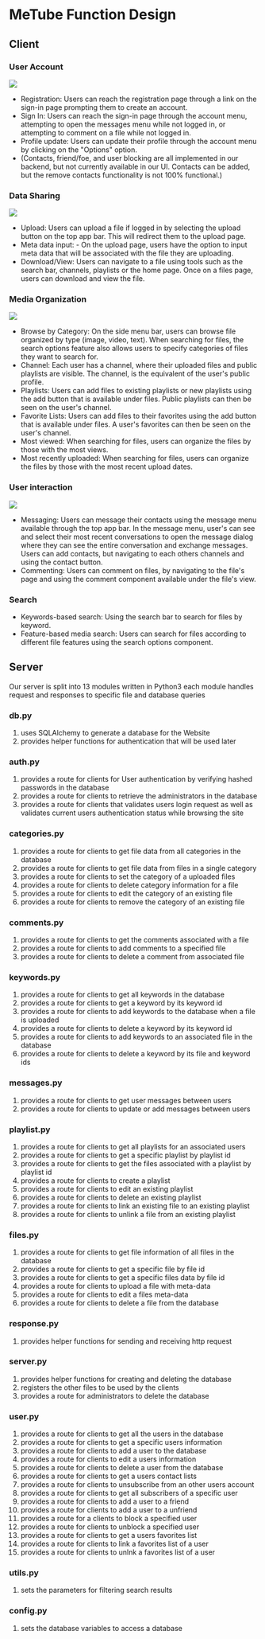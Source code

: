 # MeTube Function Design

## Client

### User Account
![](diagrams/user_account_diagram.png)
- Registration: Users can reach the registration page through a link on the sign-in page prompting them to create an account.
- Sign In: Users can reach the sign-in page through the account menu, attempting to open the messages menu while not logged in, or attempting to comment on a file while not logged in.
-  Profile update: Users can update their profile through the account menu by clicking on the "Options" option.
- (Contacts, friend/foe, and user blocking are all implemented in our backend, but not currently available in our UI. Contacts can be added, but the remove contacts functionality is not 100% functional.)

### Data Sharing
![](diagrams/data_sharing_diagram.png)
- Upload: Users can upload a file if logged in by selecting the upload button on the top app bar. This will redirect them to the upload page.
- Meta data input: - On the upload page, users have the option to input meta data that will be associated with the file they are uploading.
- Download/View: Users can navigate to a file using tools such as the search bar, channels, playlists or the home page. Once on a files page, users can download and view the file.

### Media Organization
![](diagrams/media_organization_diagram.png)
- Browse by Category: On the side menu bar, users can browse file organized by type (image, video, text). When searching for files, the search options feature also allows users to specify categories of files they want to search for.
- Channel: Each user has a channel, where their uploaded files and public playlists are visible. The channel, is the equivalent of the user's public profile.
- Playlists: Users can add files to existing playlists or new playlists using the add button that is available under files. Public playlists can then be seen on the user's channel.
- Favorite Lists: Users can add files to their favorites using the add button that is available under files. A user's favorites can then be seen on the user's channel.
- Most viewed: When searching for files, users can organize the files by those with the most views.
- Most recently uploaded: When searching for files, users can organize the files by those with the most recent upload dates.

### User interaction
![](diagrams/user_interaction_diagram.png)
- Messaging: Users can message their contacts using the message menu available through the top app bar. In the message menu, user's can see and select their most recent conversations to open the message dialog where they can see the entire conversation and exchange messages. Users can add contacts, but navigating to each others channels and using the contact button.
- Commenting: Users can comment on files, by navigating to the file's page and using the comment component available under the file's view.

### Search
- Keywords-based search: Using the search bar to search for files by keyword.
- Feature-based media search: Users can search for files according to different file features using the search options component.

## Server
Our server is split into 13 modules written in Python3
each module handles request and responses to specific file and database
queries

### db.py
1. uses SQLAlchemy to generate a database for the Website
2. provides helper functions for authentication that will be used later

### auth.py
1. provides a route for clients for User authentication by verifying hashed
passwords in the database
2. provides a route for clients to retrieve the administrators in the database
3. provides a route for clients that validates users login request as well as
validates current users authentication status while browsing the site

### categories.py
1. provides a route for clients to get file data from all categories in the
database
2. provides a route for clients to get file data from files in a single category
3. provides a route for clients to set the category of a uploaded files
4. provides a route for clients to delete category information for a file
5. provides a route for clients to edit the category of an existing file
6. provides a route for clients to remove the category of an existing file

### comments.py
1. provides a route for clients to get the comments associated with a file
2. provides a route for clients to add comments to a specified file
3. provides a route for clients to delete a comment from associated file

### keywords.py
1. provides a route for clients to get all keywords in the database
2. provides a route for clients to get a keyword by its keyword id
3. provides a route for clients to add keywords to the database when a file is
uploaded
4. provides a route for clients to delete a keyword by its keyword id
5. provides a route for clients to add keywords to an associated file in the
database
6. provides a route for clients to delete a keyword by its file and keyword ids

### messages.py
1. provides a route for clients to get user messages between users
2. provides a route for clients to update or add messages between
users

### playlist.py
1. provides a route for clients to get all playlists for an associated users
2. provides a route for clients to get a specific playlist by playlist id
3. provides a route for clients to get the files associated with a playlist
by playlist id
4. provides a route for clients to create a playlist
5. provides a route for clients to edit an existing playlist
6. provides a route for clients to delete an existing playlist
7. provides a route for clients to link an existing file to an existing playlist
8. provides a route for clients to unlink a file from an existing playlist

### files.py
1. provides a route for clients to get file information of all files in the
database
2. provides a route for clients to get a specific file by file id
3. provides a route for clients to get a specific files data by file id
4. provides a route for clients to upload a file with meta-data
5. provides a route for clients to edit a files meta-data
6. provides a route for clients to delete a file from the database

### response.py
1. provides helper functions for sending and receiving http request

### server.py
1. provides helper functions for creating and deleting the database
2. registers the other files to be used by the clients
3. provides a route for administrators to delete the database

### user.py
1. provides a route for clients to get all the users in the database
2. provides a route for clients to get a specific users information
3. provides a route for clients to add a user to the database
4. provides a route for clients to edit a users information
5. provides a route for clients to delete a user from the database
6. provides a route for clients to get a users contact lists
7. provides a route for clients to unsubscribe from an other users account
8. provides a route for clients to get all subscribers of a specific user
9. provides a route for clients to add a user to a friend
10. provides a route for clients to add a user to a unfriend
11. provides a route for a clients to block a specified user
12. provides a route for clients to unblock a specified user
13. provides a route for clients to get a users favorites list
14. provides a route for clients to link a favorites list of a user
15. provides a route for clients to unlnk a favorites list of a user

### utils.py
1. sets the parameters for filtering search results

### config.py
1. sets the database variables to access a database
